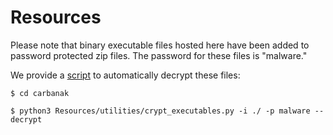 # Resources

Please note that binary executable files hosted here have been added to password protected zip files.  The password for these files is "malware."

We provide a [script](crypt_executables2.py) to automatically decrypt these files:

```
$ cd carbanak

$ python3 Resources/utilities/crypt_executables.py -i ./ -p malware --decrypt
```